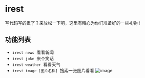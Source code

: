 # irest
写代码写的累了？来放松一下吧，这里有精心为你们准备好的一些礼物！

## 功能列表

* `irest news`  看看新闻
* `irest joke`  来个笑话
* `irest weather`  看看天气
* `irest image [图片名称]`  搜索一张图片看看
![image](https://github.com/Jon-Millent/irest/blob/master/show01.gif?raw=true)

